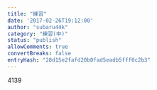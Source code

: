 ```yaml
---
title: "練習"
date: '2017-02-26T19:12:00'
author: "subaru44k"
category: "練習(中)"
status: "publish"
allowComments: true
convertBreaks: false
entryHash: "28d15e2fafd20b0fad5eadb5fff0c2b3"
---
```

4139
